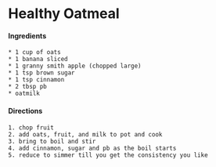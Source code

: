 # Healthy Oatmeal



#### Ingredients
	* 1 cup of oats
	* 1 banana sliced
	* 1 granny smith apple (chopped large)
	* 1 tsp brown sugar
	* 1 tsp cinnamon
	* 2 tbsp pb
	* oatmilk

#### Directions
	1. chop fruit
	2. add oats, fruit, and milk to pot and cook 
	3. bring to boil and stir
	4. add cinnamon, sugar and pb as the boil starts 
	5. reduce to simmer till you get the consistency you like
